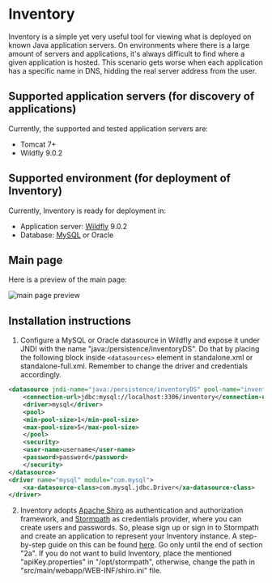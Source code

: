 # Inventory
Inventory is a simple yet very useful tool for viewing what is deployed on known Java application servers. On environments where there is a large amount of servers and applications, it's always difficult to find where a given application is hosted. This scenario gets worse when each application has a specific name in DNS, hidding the real server address from the user.

## Supported application servers (for discovery of applications)

Currently, the supported and tested application servers are:
* Tomcat 7+
* Wildfly 9.0.2

## Supported environment (for deployment of Inventory)

Currently, Inventory is ready for deployment in:
* Application server: [Wildfly](http://wildfly.org) 9.0.2 
* Database: [MySQL](http://mysql.com) or Oracle

## Main page

Here is a preview of the main page:

![main page preview](https://raw.githubusercontent.com/michaelss/inventory/master/doc/img/inventory-main.png)

## Installation instructions

1. Configure a MySQL or Oracle datasource in Wildfly and expose it under JNDI with the name "java:/persistence/inventoryDS". Do that by placing the following block inside `<datasources>` element in standalone.xml or standalone-full.xml. Remember to change the driver and credentials accordingly.

```xml
<datasource jndi-name="java:/persistence/inventoryDS" pool-name="inventoryDS" enabled="true" use-java-context="true">
    <connection-url>jdbc:mysql://localhost:3306/inventory</connection-url>
    <driver>mysql</driver>
    <pool>
	<min-pool-size>1</min-pool-size>
	<max-pool-size>5</max-pool-size>
    </pool>
    <security>
	<user-name>username</user-name>
	<password>password</password>
    </security>
</datasource>
<driver name="mysql" module="com.mysql">
    <xa-datasource-class>com.mysql.jdbc.Driver</xa-datasource-class>
</driver>
```

2. Inventory adopts [Apache Shiro](http://shiro.apache.org/) as authentication and authorization framework, and [Stormpath](https://stormpath.com/) as credentials provider, where you can create users and passwords. So, please sign up or sign in to Stormpath and create an application to represent your Inventory instance. A step-by-step guide on this can be found [here](http://shiro.apache.org/webapp-tutorial.html#sign-up-for-stormpath). Go only until the end of section "2a". If you do not want to build Inventory, place the mentioned "apiKey.properties" in "/opt/stormpath", otherwise, change the path in "src/main/webapp/WEB-INF/shiro.ini" file.
